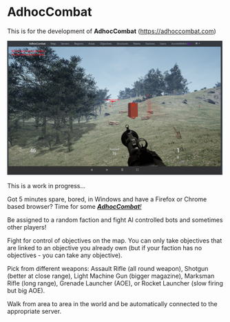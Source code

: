 # AdhocCombat

This is for the development of **AdhocCombat** (https://adhoccombat.com)

<img src="Images/AdhocCombat.PNG" style="width:500px"/>

This is a work in progress...

Got 5 minutes spare, bored, in Windows and have a Firefox or Chrome based browser? Time for some [_**AdhocCombat**!_](https://adhoccombat.com)

Be assigned to a random faction and fight AI controlled bots and sometimes other players! 

Fight for control of objectives on the map. You can only take objectives that are linked to an objective you already own (but if your faction has no objectives - you can take any objective).

Pick from different weapons: Assault Rifle (all round weapon), Shotgun (better at close range), Light Machine Gun (bigger magazine), Marksman Rifle (long range), Grenade Launcher (AOE), or Rocket Launcher (slow firing but big AOE).

Walk from area to area in the world and be automatically connected to the appropriate server.